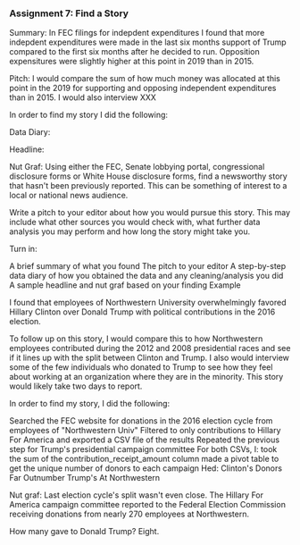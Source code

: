 ### Assignment 7: Find a Story

Summary: In FEC filings for indepdent expenditures I found that more indepdent expenditures were made in the last six months support of Trump compared to the first six months after he decided to run. Opposition expensitures were slightly higher at this point in 2019 than in 2015. 

Pitch: I would compare the sum of how much money was allocated at this point in the 2019 for supporting and opposing independent expenditures than in 2015. I would also interview XXX

In order to find my story I did the following: 

Data Diary: 

Headline:

Nut Graf:
Using either the FEC, Senate lobbying portal, congressional disclosure forms or White House disclosure forms, find a newsworthy story that hasn't been previously reported. This can be something of interest to a local or national news audience.

Write a pitch to your editor about how you would pursue this story. This may include what other sources you would check with, what further data analysis you may perform and how long the story might take you.

Turn in:

A brief summary of what you found
The pitch to your editor
A step-by-step data diary of how you obtained the data and any cleaning/analysis you did
A sample headline and nut graf based on your finding
Example

I found that employees of Northwestern University overwhelmingly favored Hillary Clinton over Donald Trump with political contributions in the 2016 election.

To follow up on this story, I would compare this to how Northwestern employees contributed during the 2012 and 2008 presidential races and see if it lines up with the split between Clinton and Trump. I also would interview some of the few individuals who donated to Trump to see how they feel about working at an organization where they are in the minority. This story would likely take two days to report.

In order to find my story, I did the following:

Searched the FEC website for donations in the 2016 election cycle from employees of "Northwestern Univ"
Filtered to only contributions to Hillary For America and exported a CSV file of the results
Repeated the previous step for Trump's presidential campaign committee
For both CSVs, I:
took the sum of the contribution_receipt_amount column
made a pivot table to get the unique number of donors to each campaign
Hed: Clinton's Donors Far Outnumber Trump's At Northwestern

Nut graf: Last election cycle's split wasn't even close. The Hillary For America campaign committee reported to the Federal Election Commission receiving donations from nearly 270 employees at Northwestern.

How many gave to Donald Trump? Eight.
